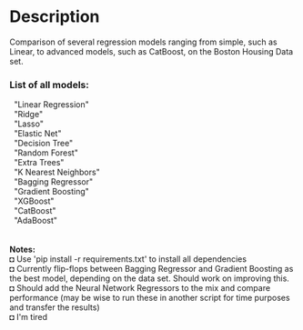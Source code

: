 <h1>Description</h1>
Comparison of several regression models ranging from simple, such as Linear, to advanced models, such as CatBoost, on the Boston Housing Data set.

<h3>List of all models:</h3>
&nbsp;&nbsp;"Linear Regression"<br />
&nbsp;&nbsp;"Ridge"<br />
&nbsp;&nbsp;"Lasso"<br />
&nbsp;&nbsp;"Elastic Net"<br />
&nbsp;&nbsp;"Decision Tree"<br />
&nbsp;&nbsp;"Random Forest"<br />
&nbsp;&nbsp;"Extra Trees"<br />
&nbsp;&nbsp;"K Nearest Neighbors"<br />
&nbsp;&nbsp;"Bagging Regressor"<br />
&nbsp;&nbsp;"Gradient Boosting"<br />
&nbsp;&nbsp;"XGBoost"<br />
&nbsp;&nbsp;"CatBoost"<br />
&nbsp;&nbsp;"AdaBoost"<br />
<br /><br />
<b>Notes:</b><br />
◘ Use 'pip install -r requirements.txt' to install all dependencies<br />
◘ Currently flip-flops between Bagging Regressor and Gradient Boosting as the best model, depending on the data set. Should work on improving this.<br />
◘ Should add the Neural Network Regressors to the mix and compare performance (may be wise to run these in another script for time purposes and transfer the results)<br />
◘ I'm tired<br />
